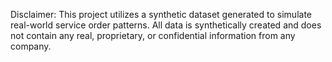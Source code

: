 Disclaimer: This project utilizes a synthetic dataset generated to simulate real-world service order patterns. 
All data is synthetically created and does not contain any real, proprietary, or confidential information from any company.
